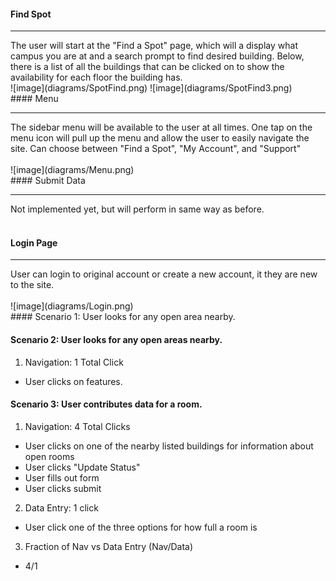 #### Find Spot
<hr>
The user will start at the "Find a Spot" page, which will a display what campus you are at and a search prompt to find desired building. Below, there is a list of all the buildings that can be clicked on to show the availability for each floor the building has.   
<br>
![image](diagrams/SpotFind.png)
![image](diagrams/SpotFind3.png)
<br>
#### Menu
<hr>
The sidebar menu will be available to the user at all times.  One tap on the menu icon will pull up the menu and allow the user to easily navigate the site. Can choose between "Find a Spot", "My Account", and "Support" 
<br>
<br>
![image](diagrams/Menu.png)
<br>
#### Submit Data
<hr>
Not implemented yet, but will perform in same way as before.
<br>
<br>

#### Login Page
<hr>
User can login to original account or create a new account, it they are new to the site.
<br>
<br>
![image](diagrams/Login.png)
<br>
#### Scenario 1: User looks for any open area nearby.

#### Scenario 2: User looks for any open areas nearby.
1. Navigation: 1 Total Click
* User clicks on features.

#### Scenario 3: User contributes data for a room.
1. Navigation: 4 Total Clicks
* User clicks on one of the nearby listed buildings for information about open rooms
* User clicks "Update Status"
* User fills out form
* User clicks submit
2. Data Entry: 1 click
* User click one of the three options for how full a room is
3. Fraction of Nav vs Data Entry (Nav/Data)
* 4/1



